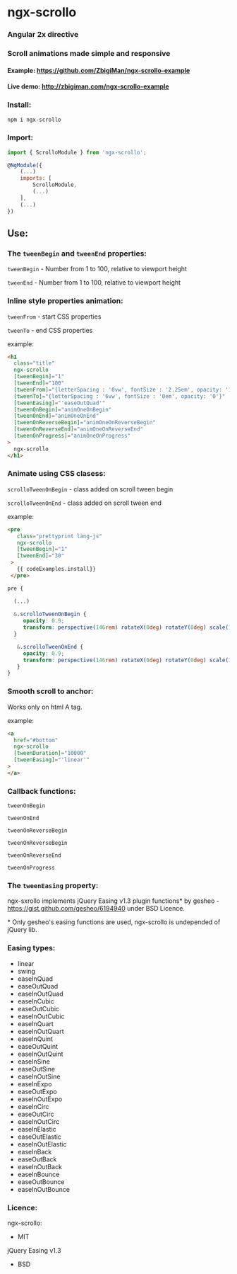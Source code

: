 # ngx-scrollo

### Angular 2x directive
### Scroll animations made simple and responsive

#### Example: https://github.com/ZbigiMan/ngx-scrollo-example

#### Live demo: http://zbigiman.com/ngx-scrollo-example

### Install:
```bash
npm i ngx-scrollo
```
### Import:
```javascript
import { ScrolloModule } from 'ngx-scrollo';

@NgModule({
    (...)
    imports: [
        ScrolloModule,
        (...)
    ],
    (...)
})
```

## Use:

### The `tweenBegin` and `tweenEnd` properties:
`tweenBegin` - Number from 1 to 100, relative to viewport height

`tweenEnd` - Number from 1 to 100, relative to viewport height

### Inline style properties animation:

`tweenFrom` - start CSS properties

`tweenTo` - end CSS properties

example:
```html
<h1
  class="title"
  ngx-scrollo
  [tweenBegin]="1"
  [tweenEnd]="100"
  [tweenFrom]="{letterSpacing : '0vw', fontSize : '2.25em', opacity: '1'}"
  [tweenTo]="{letterSpacing : '6vw', fontSize : '0em', opacity: '0'}"
  [tweenEasing]="'easeOutQuad'"
  [tweenOnBegin]="animOneOnBegin"
  [tweenOnEnd]="animOneOnEnd"
  [tweenOnReverseBegin]="animOneOnReverseBegin"
  [tweenOnReverseEnd]="animOneOnReverseEnd"
  [tweenOnProgress]="animOneOnProgress"
>
  ngx-scrollo
</h1>
```

### Animate using CSS clasess:
`scrolloTweenOnBegin` - class added on scroll tween begin

`scrolloTweenOnEnd` - class added on scroll tween end

example:
```html
<pre
   class="prettyprint lang-js"
   ngx-scrollo
   [tweenBegin]="1"
   [tweenEnd]="30"
 >
   {{ codeExamples.install}}
 </pre>
```

```css
pre {

  (...)
        
  &.scrolloTweenOnBegin {
     opacity: 0.9;
     transform: perspective(146rem) rotateX(0deg) rotateY(0deg) scale(1.1);
  }

   &.scrolloTweenOnEnd {
     opacity: 0.9;
     transform: perspective(146rem) rotateX(0deg) rotateY(0deg) scale(1);
   }
}
```

### Smooth scroll to anchor:
Works only on html A tag.

example:
```html
<a
  href="#bottom"
  ngx-scrollo
  [tweenDuration]="10000"
  [tweenEasing]="'linear'"
>
</a>
```

### Callback functions:
`tweenOnBegin`

`tweenOnEnd`

`tweenOnReverseBegin`

`tweenOnReverseBegin`

`tweenOnReverseEnd`

`tweenOnProgress`

### The `tweenEasing` property:

ngx-sxrollo implements jQuery Easing v1.3 plugin functions* by gesheo - https://gist.github.com/gesheo/6194940 under BSD Licence.

*&nbsp;Only gesheo's easing functions are used, ngx-scrollo is undepended of jQuery lib.

### Easing types:
* linear
* swing
* easeInQuad
* easeOutQuad
* easeInOutQuad
* easeInCubic
* easeOutCubic
* easeInOutCubic
* easeInQuart
* easeInOutQuart
* easeInQuint
* easeOutQuint
* easeInOutQuint
* easeInSine
* easeOutSine
* easeInOutSine
* easeInExpo
* easeOutExpo
* easeInOutExpo
* easeInCirc
* easeOutCirc
* easeInOutCirc
* easeInElastic
* easeOutElastic
* easeInOutElastic
* easeInBack
* easeOutBack
* easeInOutBack
* easeInBounce
* easeOutBounce
* easeInOutBounce

### Licence:

ngx-scrollo:
* MIT

jQuery Easing v1.3
* BSD
